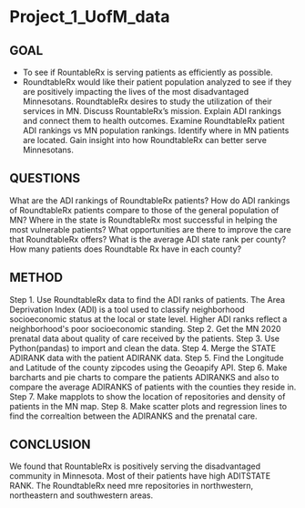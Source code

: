 # Project_1_UofM_data

## GOAL 
* To see if RountableRx  is serving patients as efficiently as possible.
* RoundtableRx would like their patient population analyzed to see if they are positively impacting the lives of the most disadvantaged Minnesotans. RoundtableRx desires to study the utilization of their services in MN.
Discuss RountableRx’s mission.
Explain ADI rankings and connect them to health outcomes.
Examine RoundtableRx patient ADI rankings vs MN population rankings.
Identify where in MN patients are located.
Gain insight into how RoundtableRx can better serve Minnesotans.
## QUESTIONS
What are the ADI rankings of RoundtableRx patients?
How do ADI rankings of RoundtableRx patients compare to those of the general population of MN? 
Where in the state is RoundtableRx most successful in helping the most vulnerable patients? 
What opportunities are there to improve the care that RoundtableRx offers?
What is the average ADI state rank per county? 
How many patients does Roundtable Rx have in each county?


## METHOD
Step 1. Use RoundtableRx data to find the ADI ranks of patients. The Area Deprivation Index (ADI) is a tool used to classify neighborhood socioeconomic status at the local or state level. Higher ADI ranks reflect a neighborhood's poor socioeconomic standing.
Step 2. Get the MN 2020 prenatal data about quality of care received by the patients.
Step 3. Use Python(pandas) to import and clean the data.
Step 4. Merge the STATE ADIRANK data with the patient ADIRANK data.
Step 5. Find the Longitude and Latitude of the county zipcodes using the Geoapify API.
Step 6. Make barcharts and pie charts to compare the patients ADIRANKS and also to compare the average ADIRANKS of patients with the counties they reside in.
Step 7. Make mapplots to show the location of repositories and density of patients in the MN map.
Step 8. Make scatter plots and regression lines to find the correaltion between the ADIRANKS and the prenatal care.

## CONCLUSION
We found that RountableRx is positively serving the disadvantaged community in Minnesota. Most of their patients have high ADITSTATE RANK. The RoundtableRx need mre repositories in northwestern, northeastern and southwestern areas. 

